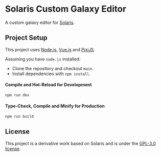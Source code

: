 # Solaris Custom Galaxy Editor

A custom galaxy editor for [Solaris](https://github.com/solaris-games/solaris).

## Project Setup

This project uses [Node.js](https://nodejs.org/en/), [Vue.js](https://vuejs.org/) and [PixiJS](https://pixijs.com/).

Assuming you have `node.js` installed:

* Clone the repository and checkout `main`.
* Install dependencies with `npm install`.

#### Compile and Hot-Reload for Development

```sh
npm run dev
```
#### Type-Check, Compile and Minify for Production

```sh
npm run build
```

## License

This project is a derivative work based on Solaris and is under the [GPL-3.0 license](./LICENSE).